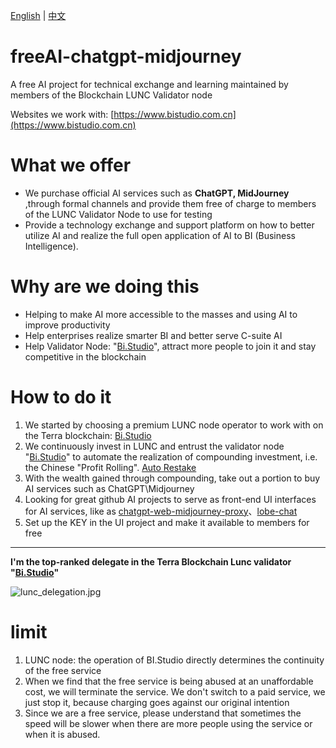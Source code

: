 [English](https://github.com/osbi-code/freeAI-chatgpt-midjourney) | [中文](https://github.com/osbi-code/freeAI-chatgpt-midjourney/blob/main/README_CN.md)
# freeAI-chatgpt-midjourney
A free AI project for technical exchange and learning maintained by members of the Blockchain LUNC Validator node  

Websites we work with: [https://www.bistudio.com.cn](https://www.bistudio.com.cn)

# What we offer
- We purchase official AI services such as **ChatGPT, MidJourney** ,through formal channels and provide them free of charge to members of the LUNC Validator Node to use for testing  
- Provide a technology exchange and support platform on how to better utilize AI and realize the full open application of AI to BI (Business Intelligence).

# Why are we doing this 
- Helping to make AI more accessible to the masses and using AI to improve productivity
- Help enterprises realize smarter BI and better serve C-suite AI
- Help Validator Node: "[Bi.Studio](https://s.cryptonian.life/lunc/validator/terravaloper1s2xpff7mj6jpxfyhr7pe25vt8puvgj4wy0tzjx#3)", attract more people to join it and stay competitive in the blockchain

# How to do it
1. We started by choosing a premium LUNC node operator to work with on the Terra blockchain: [Bi.Studio](https://s.cryptonian.life/lunc/validator/terravaloper1s2xpff7mj6jpxfyhr7pe25vt8puvgj4wy0tzjx#3)
2. We continuously invest in LUNC and entrust the validator node "[Bi.Studio](https://s.cryptonian.life/lunc/validator/terravaloper1s2xpff7mj6jpxfyhr7pe25vt8puvgj4wy0tzjx#3)" to automate the realization of compounding investment, i.e. the Chinese "Profit Rolling".  [Auto Restake](https://restake.app/terra/terravaloper1s2xpff7mj6jpxfyhr7pe25vt8puvgj4wy0tzjx/stake)
3. With the wealth gained through compounding, take out a portion to buy AI services such as ChatGPT\Midjourney
4. Looking for great github AI projects to serve as front-end UI interfaces for AI services, like as [chatgpt-web-midjourney-proxy](https://github.com/Dooy/chatgpt-web-midjourney-proxy)、[lobe-chat](https://github.com/lobehub/lobe-chat)
5. Set up the KEY in the UI project and make it available to members for free

------
**I'm the top-ranked delegate in the Terra Blockchain Lunc validator "[Bi.Studio](https://s.cryptonian.life/lunc/validator/terravaloper1s2xpff7mj6jpxfyhr7pe25vt8puvgj4wy0tzjx#3)"** 

<img src="https://midjourney-proxy.bistudio.com.cn/uploads/2024/05/23/664f53cdb0e43.jpg" alt="lunc_delegation.jpg" title="lunc_delegation.jpg" />

# limit
1. LUNC node: the operation of BI.Studio directly determines the continuity of the free service
2. When we find that the free service is being abused at an unaffordable cost, we will terminate the service. We don't switch to a paid service, we just stop it, because charging goes against our original intention
3. Since we are a free service, please understand that sometimes the speed will be slower when there are more people using the service or when it is abused.
